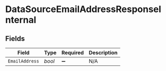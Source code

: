 # DataSourceEmailAddressResponseInternal


## Fields

| Field              | Type               | Required           | Description        |
| ------------------ | ------------------ | ------------------ | ------------------ |
| `EmailAddress`     | *bool*             | :heavy_minus_sign: | N/A                |